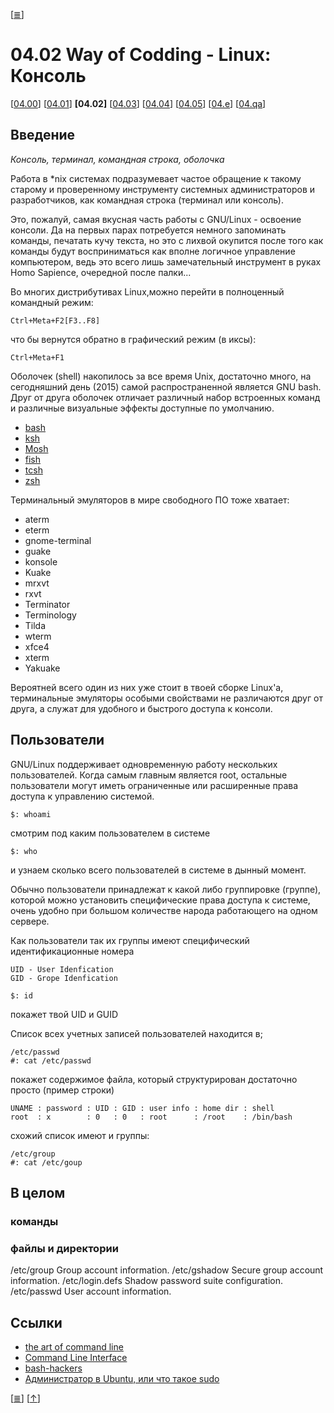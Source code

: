 <!--
File          : 04.02.md

Created       : Wed 05 Aug 2015 20:36:54
Last Modified : Fri 06 Nov 2015 23:10:37
Maintainer    : sharlatan
-->

\[[≣](../../README_ru.md#Содержание "Оглавление")\]
# 04.02 Way of Codding - Linux: Консоль #
\[[04.00](./04.01.md "Linux")\]
\[[04.01](./04.01.md "Установка GNU/Linux")\]
__[04.02]__
\[[04.03](./04.03.md "SSH")\]
\[[04.04](./04.04.md "tmux")\]
\[[04.05](./04.05.md "regex")\]
\[[04.e](./04.e.md "Задания")\]
\[[04.qa](./04.qa.md "Q & A")\]

## Введение ##
_Консоль, терминал, командная строка, оболочка_

Работа в *nix системах подразумевает частое обращение к такому старому и
проверенному инструменту системных администраторов и разработчиков, как
командная строка (терминал или консоль). 

Это, пожалуй, самая вкусная часть работы с GNU/Linux - освоение консоли. Да на
первых парах потребуется немного запоминать команды, печатать кучу текста, но
это с лихвой окупится после того как команды будут восприниматься как вполне
логичное управление компьютером, ведь это всего лишь замечательный инструмент в
руках Homo Sapience, очередной после палки...

Во многих дистрибутивах Linux,можно перейти в полноценный командный режим:

    Ctrl+Meta+F2[F3..F8]

что бы вернутся обратно в графический режим (в иксы):

    Ctrl+Meta+F1

Оболочек (shell) накопилось за все время Unix, достаточно много, на сегодняшний
день (2015) самой распространенной является GNU bash. Друг от друга оболочек
отличает различный набор встроенных команд и различные визуальные эффекты
доступные по умолчанию.

*  [bash](https://www.gnu.org/software/bash/)
*  [ksh](http://www.kornshell.com/)
*  [Mosh ](https://mosh.mit.edu/)
*  [fish](http://fishshell.com/)
*  [tcsh](http://www.tcsh.org/Welcome)
*  [zsh](http://www.zsh.org/)

Терминальный эмуляторов в мире свободного ПО тоже хватает:

*   aterm
*   eterm
*   gnome-terminal
*   guake
*   konsole
*   Kuake
*   mrxvt
*   rxvt 
*   Terminator 
*   Terminology
*   Tilda 
*   wterm
*   xfce4
*   xterm 
*   Yakuake

Вероятней всего один из них уже стоит в твоей сборке Linux'a, терминальные
эмуляторы особыми свойствами не различаются друг от друга, а служат для удобного
и быстрого доступа к консоли.

## Пользователи ##
GNU/Linux поддерживает одновременную работу нескольких пользователей. Когда
самым главным является root, остальные пользователи могут иметь ограниченные
или расширенные права доступа к управлению системой.

    $: whoami

смотрим под каким пользователем в системе

    $: who

и узнаем сколько всего пользователей в системе в дынный момент.

Обычно пользователи принадлежат к какой либо группировке (группе), которой можно
установить специфические права доступа к системе, очень удобно при большом
количестве народа работающего на одном сервере.

Как пользователи так их группы имеют специфический идентификационные номера

    UID - User Idenfication
    GID - Grope Idenfication

    $: id

покажет твой UID и GUID

Список всех учетных записей пользователей находится в;
    
    /etc/passwd
    #: cat /etc/passwd

покажет содержимое файла, который структурирован достаточно просто (пример
строки)

    UNAME : password : UID : GID : user info : home dir : shell
    root  : x        : 0   : 0   : root      : /root    : /bin/bash

схожий список имеют и группы:

    /etc/group
    #: cat /etc/goup

## В целом  ##
### команды ###

### файлы и директории ###
/etc/group  Group account information.
/etc/gshadow  Secure group account information.
/etc/login.defs Shadow password suite configuration.
/etc/passwd User account information.   

## Ссылки ##
*   [the art of command line](https://github.com/jlevy/the-art-of-command-line)
*   [Command Line Interface](https://en.wikipedia.org/wiki/Command-line_interface)
*   [bash-hackers](http://wiki.bash-hackers.org/)
*   [Администратор в Ubuntu, или что такое sudo](http://goo.gl/27iFe)


\[[≣](../../README_ru.md#Содержание "Оглавление")\]
\[[↑](./04.02.md#0402-way-of-codding---linux-Консоль "Вверх")\]
